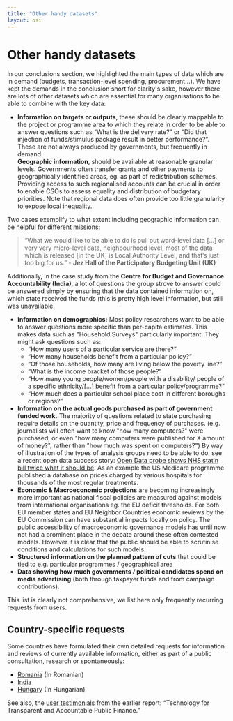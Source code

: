 ```yaml
---
title: "Other handy datasets"
layout: osi
---
```


# Other handy datasets

In our conclusions section, we highlighted the main types of data which are in demand (budgets, transaction-level spending, procurement...). We have kept the demands in the conclusion short for clarity's sake, however there are lots of other datasets which are essential for many organisations to be able to combine with the key data:

<ul>
	<li><strong>Information on targets or outputs</strong>, these should be clearly mappable to the project or programme area to which they relate in order to be able to answer questions such as “What is the delivery rate?” or “Did that injection of funds/stimulus package result in better performance?”. These are not always produced by governments, but frequently in demand. </li><strong>Geographic information</strong>, should be available at reasonable granular levels. Governments often transfer grants and other payments to geographically identified areas, eg. as part of redistribution schemes. Providing access to such regionalised accounts can be crucial in order to enable CSOs to assess equality and distribution of budgetary priorities. Note that regional data does often provide too little granularity to expose local inequality.
</ul>

Two cases exemplify to what extent including geographic information can be helpful for different missions:

> “What we would like to be able to do is pull out ward-level data [...] or very very micro-level data, neighbourhood level, most of the data which is released [in the UK] is Local Authority Level, and that’s just too big for us.” - <strong> Jez Hall of the Participatory Budgeting Unit (UK) </strong>

Additionally, in the case study from the <strong>Centre for Budget and Governance Accountability (India)</strong>, a lot of questions the group strove to answer could be answered simply by ensuring that the data contained information on, which state received the funds (this is pretty high level information, but still was unavailable.

<ul>
	<li><strong>Information on demographics:</strong> Most policy researchers want to be able to answer questions more specific than per-capita estimates. This makes data such as "Household Surveys" particularly important. They might ask questions such as:
		<ul>
			<li>“How many users of a particular service are there?”</li>
			<li>“How many households benefit from a particular policy?” </li>
			<li>“Of those households, how many are living below the poverty line?”</li>
			<li>“What is the income bracket of those people?” </li>
			<li>“How many young people/women/people with a disability/ people of a specific ethnicity/[...] benefit from a particular policy/programme?”</li>
			<li>“How much does a particular school place cost in different boroughs or regions?”</li>
		</ul>
	<li><strong>Information on the actual goods purchased as part of government funded work.</strong> The majority of questions related to state purchasing require details on the quantity, price and frequency of purchases. (e.g. journalists will often want to know "how many computers?" were purchased, or even "how many computers were published for X amount of money?", rather than "how much was spent on computers?") By way of illustration of the types of analysis groups need to be able to do, see a recent open data success story: <a href="http://www.bj-hc.co.uk/bjhc-news/news-detail.html?news=2327&lang=en&feed=130">Open Data probe shows NHS statin bill twice what it should be</a>. As an example the US Medicare programme published a database on prices charged by various hospitals for thousands of the most regular treatments.</li>
	<li><strong>Economic & Macroeconomic projections</strong> are becoming increasingly more important as national fiscal policies are measured against models from international organisations eg. the EU deficit thresholds. For both EU member states and EU Neighbor Countries economic reviews by the EU Commission can have substantial impacts locally on policy. The public accessibility of macroeconomic governance models has until now not had a prominent place in the debate around these often contested models. However it is clear that the public should be able to scrutinise conditions and calculations for such models.</li>
	<li><strong>Structured information on the planned pattern of cuts</strong> that could be tied to e.g. particular programmes / geographical area</li>
	<li><strong>Data showing how much governments / political candidates spend on media advertising</strong> (both through taxpayer funds and from campaign contributions).</li>
</ul>

This list is clearly not comprehensive, we list here only frequently recurring requests from users.

## Country-specific requests

Some countries have formulated their own detailed requests for information and reviews of currently available information, either as part of a public consultation, research or spontaneously:

* [Romania](https://docs.google.com/spreadsheet/ccc?key=0Anbfx9yMO3c8dGptNHF5aGhjdXdRN2U5aVlEMUJiMmc#gid=0) (In Romanian)
* [India](http://www.accountabilityindia.in/accountabilityblog/2241-dating-data-what-are-characteristics-dream-government-data)
* [Hungary](http://kmonitor.hu/files/page/OGP_ajanlasok_KM_TASZ.pdf) (In Hungarian)

See also, the [user testimonials](http://openspending.org/resources/gift/chapter3-1.html) from the earlier report: “Technology for Transparent and Accountable Public Finance.”